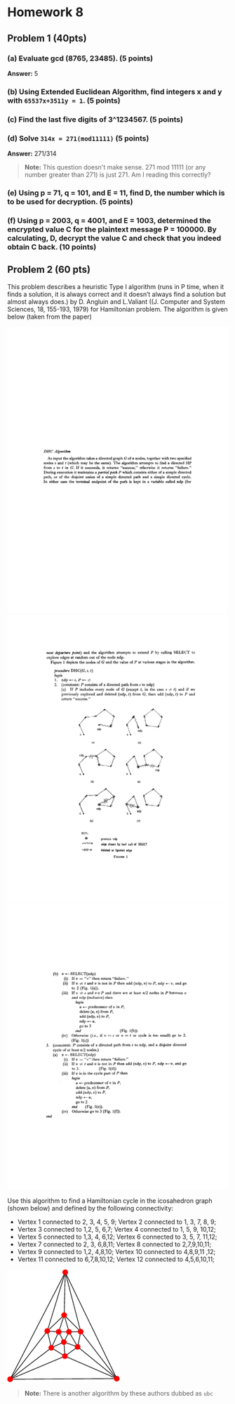 # Homework 8

## Problem 1 (40pts)

### (a) Evaluate gcd (8765, 23485). (5 points)

**Answer:** 5

### (b) Using Extended Euclidean Algorithm, find integers x and y with `65537x+3511y = 1`. (5 points)

### (c) Find the last five digits of 3^1234567. (5 points)

### (d) Solve `314x = 271(mod11111)` (5 points)

**Answer:** 271/314

> **Note:** This question doesn't make sense. 271 mod 11111 (or any number greater than 271) is just 271. Am I reading this correctly?

### (e) Using p = 71, q = 101, and E = 11, find D, the number which is to be used for decryption. (5 points)

### (f) Using p = 2003, q = 4001, and E = 1003, determined the encrypted value C for the plaintext message P = 100000. By calculating, D, decrypt the value C and check that you indeed obtain C back. (10 points)

## Problem 2 (60 pts)

This problem describes a heuristic Type I algorithm (runs in P time,
when it finds a solution, it is always correct and it doesn’t always
find a solution but almost always does.) by D. Angluin and L.Valiant
((J. Computer and System Sciences, 18, 155-193, 1979) for Hamiltonian
problem. The algorithm is given below (taken from the paper)

![image1]
![image2]
![image3]

Use this algorithm to find a Hamiltonian cycle in the icosahedron graph (shown below) and defined by the following connectivity:

-   Vertex 1 connected to 2, 3, 4, 5, 9; Vertex 2 connected to 1, 3, 7, 8, 9;
-   Vertex 3 connected to 1,2, 5, 6,7; Vertex 4 connected to 1, 5, 9, 10,12;
-   Vertex 5 connected to 1,3, 4, 6,12; Vertex 6 connected to 3, 5, 7, 11,12;
-   Vertex 7 connected to 2, 3, 6,8,11; Vertex 8 connected to 2,7,9,10,11;
-   Vertex 9 connected to 1,2, 4,8,10; Vertex 10 connected to 4,8,9,11 ,12;
-   Vertex 11 connected to 6,7,8,10,12; Vertex 12 connected to 4,5,6,10,11;

![image4]

> **Note:** There is another algorithm by these authors dubbed as `ubc`

[image1]: assets/image1.png
[image2]: assets/image2.png
[image3]: assets/image3.png
[image4]: assets/image4.png
